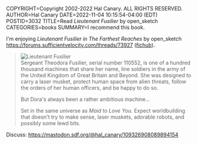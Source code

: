 COPYRIGHT=Copyright 2002-2022 Hal Canary. ALL RIGHTS RESERVED.
AUTHOR=Hal Canary
DATE=2022-11-04 10:15:54-04:00 (EDT)
POSTID=3032
TITLE=Read _Lieutenant Fusilier_ by open_sketch
CATEGORIES=books
SUMMARY=I recommend this book.

I'm enjoying _Lieutenant Fusilier in The Farthest Reaches_ by open\_sketch
<https://forums.sufficientvelocity.com/threads/73927>
([fichub](https://fichub.net/legacy/epub_export?q=https://forums.sufficientvelocity.com/threads/73927)).

>   ![Lieutenant Fusilier](https://halcanary.org/images/Lieutenant_Fusilier.jpg)  
>   Sergeant Theodora Fusilier, serial number 110552, is one of a hundred
>   thousand machines that share her name, line soldiers in the army of the
>   United Kingdom of Great Britain and Beyond. She was designed to carry a
>   laser musket, protect human space from alien threats, follow the orders of
>   her human officers, and be happy to do so.
>
>   But Dora's always been a rather ambitious machine…
>
>   Set in the same universe as _Maid to Love You_. Expect worldbuilding that
>   doesn't try to make sense, laser muskets, adorable robots, and possibly
>   some lewd bits.

Discuss: <https://mastodon.sdf.org/@hal_canary/109326908089894154>
